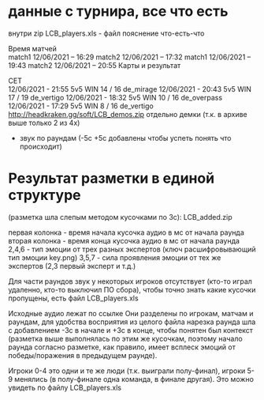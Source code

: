 # данные с турнира, все что есть

внутри zip LCB_players.xls - файл пояснение что-есть-что



Время матчей	
match1	12/06/2021 – 16:29 
match2	12/06/2021 – 17:32 
match1	12/06/2021 – 19:43 
match2	12/06/2021 – 20:55 
Карты и результат


CET				
12/06/2021 - 21:55	5v5	WIN 	14 / 16 	de_mirage 
12/06/2021 - 20:43	5v5	WIN 	17 / 19 	de_vertigo 
12/06/2021 - 18:32	5v5	WIN 	10 / 16 	de_overpass 
12/06/2021 - 17:29	5v5	WIN 	8 / 16 	de_vertigo 
http://headkraken.gg/soft/LCB_demos.zip отдельно демки (т.к. в архиве выше только 2 из 4х)
 - звук по раундам (-5с +5с добавлены чтобы успеть понять что происходит)

# Результат разметки в единой структуре

(разметка шла слепым методом кусочками по 3с): LCB_added.zip

первая колонка - время начала кусочка аудио в мс от начала раунда
вторая колонка - время конца кусочка аудио в мс от начала раунда
2,4,6 - тип эмоции от трех разных экспертов (ключ расшифровывающий тип эмоции key.png)
3,5,7 - сила проявления эмоции от тех же экспертов (2,3 первый эксперт и т.д.)

Для части раундов звук у некоторых игроков отсутствует (кто-то играл удаленно, кто-то выключил ПО сбора), чтобы точно знать какие кусочки пропущены, есть файл LCB_players.xls

Исходные аудио лежат по ссылке 
Они разделены по игрокам, матчам и раундам, для удобства восприятия из целого файла нарезка раунда шла с добавлением -3с в начале и +3с в конце, чтобы понятен был контекст (разметка выше выполнялась по этим же кусочкам, поэтому начало раунда согласно разметке, как правило, имеет всплеск эмоций от победы/поражения в предыдущем раунде).

Игроки 0-4 это одни и те же люди (т.к. выиграли полу-финал), игроки 5-9 менялись (в полу-финале одна команда, в финале другая). Это можно увидеть по файлу LCB_players.xls 

